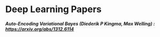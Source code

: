 # Deep Learning Papers

##### Auto-Encoding Variational Bayes (Diederik P Kingma, Max Welling) : https://arxiv.org/abs/1312.6114 
## 
